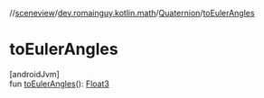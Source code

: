 //[sceneview](../../../index.md)/[dev.romainguy.kotlin.math](../index.md)/[Quaternion](index.md)/[toEulerAngles](to-euler-angles.md)

# toEulerAngles

[androidJvm]\
fun [toEulerAngles](to-euler-angles.md)(): [Float3](../-float3/index.md)
